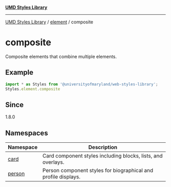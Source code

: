 [**UMD Styles Library**](../../../README.md)

***

[UMD Styles Library](../../../README.md) / [element](../../README.md) / composite

# composite

Composite elements that combine multiple elements.

## Example

```typescript
import * as Styles from '@universityofmaryland/web-styles-library';
Styles.element.composite
```

## Since

1.8.0

## Namespaces

| Namespace | Description |
| ------ | ------ |
| [card](namespaces/card/README.md) | Card component styles including blocks, lists, and overlays. |
| [person](namespaces/person/README.md) | Person component styles for biographical and profile displays. |
